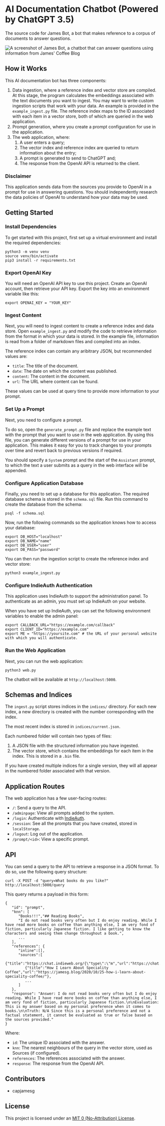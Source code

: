 # AI Documentation Chatbot (Powered by ChatGPT 3.5)

The source code for James Bot, a bot that makes reference to a corpus of documents to answer questions.

![A screenshot of James Bot, a chatbot that can answer questions using information from James' Coffee Blog](screenshot.png)

## How it Works

This AI documentation bot has three components:

1. Data ingestion, where a reference index and vector store are compiled. At this stage, the program calculates the embeddings associated with the text documents you want to ingest. You may want to write custom ingestion scripts that work with your data. An example is provided in the `example_ingest.py` file. The reference index maps to the ID associated with each item in a vector store, both of which are queried in the web application.
2. Prompt generation, where you create a prompt configuration for use in the application.
3. The web application, where:
   1. A user enters a query;
   2. The vector index and reference index are queried to return information about the entry;
   3. A prompt is generated to send to ChatGPT and;
   4. The response from the OpenAI API is returned to the client.
   
### Disclaimer
   
This application sends data from the sources you provide to OpenAI in a prompt for use in answering questions. You should independently research the data policies of OpenAI to understand how your data may be used.

## Getting Started

### Install Dependencies

To get started with this project, first set up a virtual environment and install the required dependencies:

```
python3 -m venv venv
source venv/bin/activate
pip3 install -r requirements.txt
```

### Export OpenAI Key

You will need an OpenAI API key to use this project. Create an OpenAI account, then retrieve your API key. Export the key into an environment variable like this:

```
export OPENAI_KEY = "YOUR_KEY"
```

### Ingest Content

Next, you will need to ingest content to create a reference index and data store. Open `example_ingest.py` and modify the code to retrieve information from the format in which your data is stored. In the example file, information is read from a folder of markdown files and compiled into an index.

The reference index can contain any aribitrary JSON, but recommended values are:

- `title`: The title of the document.
- `date`: The date on which the content was published.
- `content`: The content in the document.
- `url`: The URL where content can be found.

These values can be used at query time to provide more information to your prompt.

### Set Up a Prompt

Next, you need to configure a prompt.

To do so, open the `generate_prompt.py` file and replace the example text with the prompt that you want to use in the web application. By using this file, you can generate different versions of a prompt for use in your application. This makes it easy for you to track changes to your prompts over time and revert back to previous versions if required.

You should specify a `System` prompt and the start of the `Assistant` prompt, to which the text a user submits as a query in the web interface will be appended.

### Configure Application Database

Finally, you need to set up a database for this application. The required database schema is stored in the `schema.sql` file. Run this command to create the database from the schema:

```
psql -f schema.sql
```

Now, run the following commands so the application knows how to access your database:

```
export DB_HOST="localhost"
export DB_NAME="name"
export DB_USER="user"
export DB_PASS="password"
```

You can then run the ingestion script to create the reference index and vector store:

```
python3 example_ingest.py
```

### Configure IndieAuth Authentication

This application uses IndieAuth to support the administration panel. To authenticate as an admin, you must set up IndieAuth on your website.

When you have set up IndieAuth, you can set the following environment variables to enable the admin panel:

```
export CALLBACK_URL="https://example.com/callback"
export CLIENT_ID="https://example.com"
export ME = "https://yoursite.com" # the URL of your personal website with which you will authenticate.
```

### Run the Web Application

Next, you can run the web application:

```
python3 web.py
```

The chatbot will be available at `http://localhost:5000`.

## Schemas and Indices

The `ingest.py` script stores indices in the `indices/` directory. For each new index, a new directory is created with the number corresponding with the index.

The most recent index is stored in `indices/current.json`.

Each numbered folder will contain two types of files:

1. A JSON file with the structured information you have ingested.
2. The vector store, which contains the embeddings for each item in the index. This is stored in a `.bin` file.

If you have created multiple indices for a single version, they will all appear in the numbered folder associated with that version.

## Application Routes

The web application has a few user-facing routes:

- `/`: Send a query to the API.
- `/adminpage`: View all prompts added to the system.
- `/login`: Authenticate with [IndieAuth](https://indieweb.org/IndieAuth).
- `/session`: See all the prompts that you have created, stored in `localStorage`.
- `/logout`: Log out of the application.
- `/prompt/<id>`: View a specific prompt.

## API

You can send a query to the API to retrieve a response in a JSON format. To do so, use the following query structure:

```
curl -X POST -d "query=What books do you like?" http://localhost:5000/query
```

This query returns a payload in this form:

```
{
   "id": "prompt",
   "knn": [
      "Books!!!","## Reading Books",
      "I do not read books very often but I do enjoy reading. While I have read more books on coffee than anything else, I am very fond of fiction, particularly Japanese fiction. I like getting to know the characters and seeing them change throughout a book.",
      ...
   ],
   "references": {
      "inline":[],
      "sources":[
         {"title":"https://chat.indieweb.org/{\"type\":\"m","url":"https://chat.indieweb.org/{\"type\":\"m"},
         {"title":"How I Learn About Speciality Coffee","url":"https://jamesg.blog/2020/10/25-how-i-learn-about-speciality-coffee/"},
         ...
      ]
   },
   "response": "Answer: I do not read books very often but I do enjoy reading. While I have read more books on coffee than anything else, I am very fond of fiction, particularly Japanese fiction.\n\nEvaluation: This is my answer based on my personal preference when it comes to books.\n\nTruth: N/A Since this is a personal preference and not a factual statement, it cannot be evaluated as true or false based on the sources provided."
}
```

Where:

- `id`: The unique ID associated with the answer.
- `knn`: The nearest neighbours of the query in the vector store, used as Sources (if configured).
- `references`: The references associated with the answer.
- `response`: The response from the OpenAI API.

## Contributors

- capjamesg

## License

This project is licensed under an [MIT 0 (No-Attribution) License](LICENSE).
